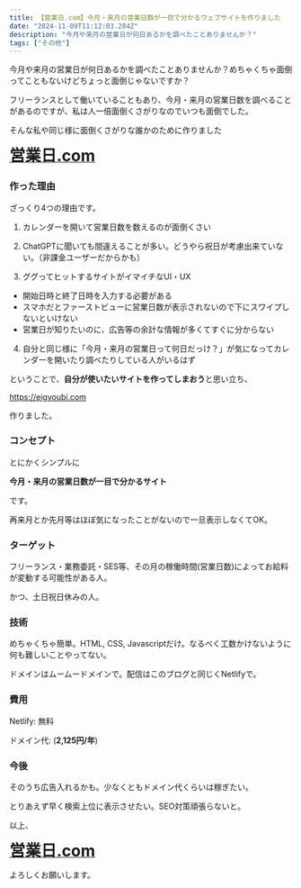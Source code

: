 ```yaml
---
title: 【営業日.com】今月・来月の営業日数が一目で分かるウェブサイトを作りました
date: "2024-11-09T11:12:03.284Z"
description: "今月や来月の営業日が何日あるかを調べたことありませんか？"
tags: ["その他"]
---
```


今月や来月の営業日が何日あるかを調べたことありませんか？めちゃくちゃ面倒ってこともないけどちょっと面倒じゃないですか？

フリーランスとして働いていることもあり、今月・来月の営業日数を調べることがあるのですが、私は人一倍面倒くさがりなのでいつも面倒でした。

そんな私や同じ様に面倒くさがりな誰かのために作りました

<a href="https://eigyoubi.com" target="_blank"><strong style="font-size: 2em">営業日.com</strong></a>

### 作った理由

ざっくり4つの理由です。

1. カレンダーを開いて営業日数を数えるのが面倒くさい

2. ChatGPTに聞いても間違えることが多い。どうやら祝日が考慮出来ていない。（非課金ユーザーだからかも）

3. ググってヒットするサイトがイマイチなUI・UX

- 開始日時と終了日時を入力する必要がある
- スマホだとファーストビューに営業日数が表示されないので下にスワイプしないといけない
- 営業日が知りたいのに、広告等の余計な情報が多くてすぐに分からない

4. 自分と同じ様に「今月・来月の営業日って何日だっけ？」が気になってカレンダーを開いたり調べたりしている人がいるはず

ということで、<strong>自分が使いたいサイトを作ってしまおう</strong>と思い立ち、

<a href="https://eigyoubi.com" target="_blank">
https://eigyoubi.com
</a>

作りました。

### コンセプト

とにかくシンプルに

<strong>今月・来月の営業日数が一目で分かるサイト</strong>

です。

再来月とか先月等はほぼ気になったことがないので一旦表示しなくてOK。

### ターゲット

フリーランス・業務委託・SES等、その月の稼働時間(営業日数)によってお給料が変動する可能性がある人。

かつ、土日祝日休みの人。

### 技術

めちゃくちゃ簡単。HTML, CSS, Javascriptだけ。なるべく工数かけないように何も難しいことやってない。

ドメインはムームードメインで。配信はこのブログと同じくNetlifyで。

### 費用

Netlify: 無料

ドメイン代: (<strong>2,125円/年</strong>)

### 今後

そのうち広告入れるかも。少なくともドメイン代くらいは稼ぎたい。

とりあえず早く検索上位に表示させたい。SEO対策頑張らないと。

以上、

<a href="https://eigyoubi.com" target="_blank"><strong style="font-size: 2em">営業日.com</strong></a>

よろしくお願いします。
